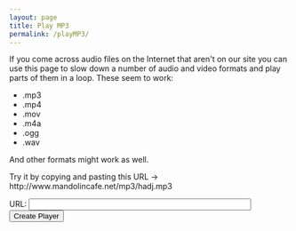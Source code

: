 ```yaml
---
layout: page
title: Play MP3
permalink: /playMP3/
---
```

<div class="player">
<div id="showPlayer">

<p>If you come across audio files on the Internet that aren't on our
site you can use this page to slow down a number of audio and video
formats and play parts of them in a loop.
These seem to work:
</p>

<ul>
<li>.mp3</li>
<li>.mp4</li>
<li>.mov</li>
<li>.m4a</li>
<li>.ogg</li>
<li>.wav</li>

</ul>  

<p>
And other formats might work as well.
</p>

<p>
Try it by copying and pasting this URL -> http://www.mandolincafe.net/mp3/hadj.mp3
</p>

URL: <input type="text" name="url" class="enter" value="" id="url" style="width: 400px;" >
<input type="button" onclick="getURL()" value="Create Player">

</div>
</div>

<script type="text/javascript" src="{{ site.mp3_host }}/js/audioplayer.js"></script>

<script>
function createMP3player(mp3url) {

    var tunesTable = document.getElementById('showPlayer');

    var mp3player = '';
    var tuneID = 4000;

    // Show title

    mp3player += '<h4>Playing: ' + mp3url + '</h4><br />';
    // build the audio player for each tune  

    mp3player += '   <form onsubmit="return false" oninput="level.value = flevel.valueAsNumber">';
    mp3player += '      <!-- declare an Audio Player for this page-->';
    mp3player += '      <audio id="OneAudioPlayer" loop>';
    mp3player += '         <source id="mp3Source" type="audio/mp3"></source>';
    mp3player += '         Your browser does not support the audio format.';
    mp3player += '      </audio>';
    mp3player += '      <div id="audioplayer' + tuneID + '" class="audioplayer">';
    mp3player += '         <button id="pButton' + tuneID + '" class="playButton"';
    mp3player += '            onclick="playAudio(audioplayer' + tuneID + ', pButton' + tuneID + ',  playPosition' + tuneID + ', \'' + mp3url + '\', APos' + tuneID + ')">';
    mp3player += '            <div id="APos' + tuneID + '" class="audioPos">0.0</div>';
    mp3player += '         </button>';
    mp3player += '         <input name="playPosition' + tuneID + '" id="playPosition' + tuneID + '" type="range" class="audio_control" min="0" max="400" value="0"';
    mp3player += '            oninput="setAudioPosition(value/100)" />';
    mp3player += '         <div id="speed_control' + tuneID + '" class="speed_control">';
    mp3player += '            <span title="Adjust playback speed with slider">';
    mp3player += '               <input name="flevel" id="RS' + tuneID + '" type="range" min="50" max="120" value="100"';
    mp3player += '                  onchange="setPlaySpeed(audioplayer' + tuneID + ', value/100)" />';
    mp3player += '               <output name="level">100</output>%';
    mp3player += '            </span>';
    mp3player += '         </div>';
    mp3player += '         <div class="loop_control">';
    mp3player += '            <span title="Play tune, select loop starting point, then select loop end point">';
    mp3player += '               <input type="button" id="B1' + tuneID + '" value="Loop Start"';
    mp3player += '                  onclick="SetPlayRange(audioplayer' + tuneID + ',0,B1' + tuneID + ', B2' + tuneID + ')" />';
    mp3player += '               <input type="button" id="B2' + tuneID + '" value=" Loop End "';
    mp3player += '                  onclick="SetPlayRange(audioplayer' + tuneID + ',1,B1' + tuneID + ', B2' + tuneID + ')" />';
    mp3player += '               <input type="button" value="Reset"';
    mp3player += '                  onclick="SetPlayRange(audioplayer' + tuneID + ',2,B1' + tuneID + ', B2' + tuneID + ')" />';
    mp3player += '            </span>';
    mp3player += '         </div>';
    mp3player += '      </div>';
    mp3player += '   </form>';
    mp3player += '<p class="clear"> </p><input type="button" onclick="reloadPage()" value="Get New URL">';

    showPlayer.innerHTML = mp3player;

}

function getURL() {
    var mp3url = document.getElementById("url").value;
    createMP3player(mp3url);

}
function reloadPage() {
    window.location.reload(true);
}
</script>
